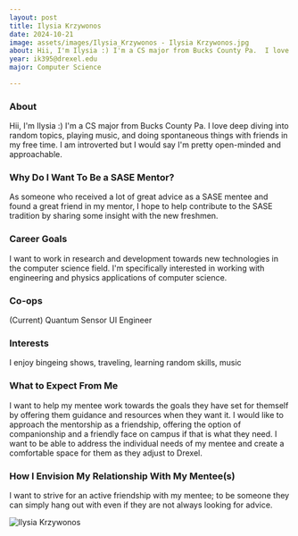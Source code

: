 ```yaml
---
layout: post
title: Ilysia Krzywonos 
date: 2024-10-21
image: assets/images/Ilysia_Krzywonos - Ilysia Krzywonos.jpg
about: Hii, I'm Ilysia :) I'm a CS major from Bucks County Pa.  I love deep diving into random topics, playing music, and doing spontaneous things with friends in my free time. I am introverted but I would say I'm pretty open-minded and approachable. 
year: ik395@drexel.edu
major: Computer Science

---
```


### About

Hii, I'm Ilysia :) I'm a CS major from Bucks County Pa.  I love deep diving into random topics, playing music, and doing spontaneous things with friends in my free time. I am introverted but I would say I'm pretty open-minded and approachable. 

### Why Do I Want To Be a SASE Mentor?

As someone who received a lot of great advice as a SASE mentee and found a great friend in my mentor, I hope to help contribute to the SASE tradition by sharing some insight with the new freshmen.  

### Career Goals

I want to work in research and development towards new technologies in the computer science field. I'm specifically interested in working with engineering and physics applications of computer science.

### Co-ops

(Current) Quantum Sensor UI Engineer

### Interests

I enjoy bingeing shows, traveling, learning random skills, music

### What to Expect From Me

I want to help my mentee work towards the goals they have set for themself by offering them guidance and resources when they want it. I would like to approach the mentorship as a friendship, offering the option of companionship and a friendly face on campus if that is what they need. I want to be able to address the individual needs of my mentee and create a comfortable space for them as they adjust to Drexel. 

### How I Envision My Relationship With My Mentee(s) 

I want to strive for an active friendship with my mentee; to be someone they can simply hang out with even if they are not always looking for advice. 

<div class="text-center my-5">
    <img src="https://sase-drexel.github.io/mentorship-2024/assets/images/Ilysia_Krzywonos - Ilysia Krzywonos.jpg" alt="Ilysia Krzywonos" class="rounded post-img" />
</div>
